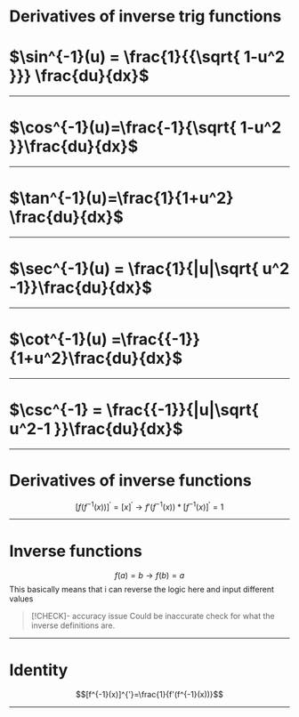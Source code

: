 
# Derivatives of inverse trig functions
# $\sin^{-1}(u) = \frac{1}{{\sqrt{ 1-u^2 }}} \frac{du}{dx}$
---
# $\cos^{-1}(u)=\frac{-1}{\sqrt{ 1-u^2 }}\frac{du}{dx}$
---
# $\tan^{-1}(u)=\frac{1}{1+u^2} \frac{du}{dx}$
---
# $\sec^{-1}(u) = \frac{1}{|u|\sqrt{ u^2 -1}}\frac{du}{dx}$
---
# $\cot^{-1}(u) =\frac{{-1}}{1+u^2}\frac{du}{dx}$
---
# $\csc^{-1} = \frac{{-1}}{|u|\sqrt{ u^2-1 }}\frac{du}{dx}$
---

# Derivatives of inverse functions
$$[f(f^{-1}(x))]^{'} =[x]^{'} \rightarrow f'(f^{-1}(x)) * [f^{-1}(x)]^{'}=1$$

---
# Inverse functions 
$$f(a)=b \rightarrow f(b)=a$$
This basically means that i can reverse the logic here and input different values 
> [!CHECK]- accuracy issue
> Could be inaccurate check for what the inverse definitions are.

---
# Identity
$$[f^{-1}(x)]^{'}=\frac{1}{f'(f^{-1}(x))}$$

---
 